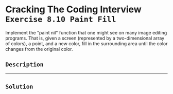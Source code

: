 # Cracking The Coding Interview `Exercise 8.10 Paint Fill`

Implement the "paint nil" function that one might see on many image editing programs. That is, given a screen (represented by a two-dimensional array of colors), a point, and a new color, fill in the surrounding area until the color changes from the original color.

## `Description`

---

## `Solution`